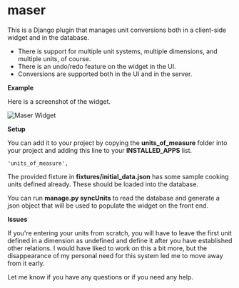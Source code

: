 maser
=====

This is a Django plugin that manages unit conversions both in a client-side widget and in the database.

* There is support for multiple unit systems, multiple dimensions, and multiple units, of course.
* There is an undo/redo feature on the widget in the UI.
* Conversions are supported both in the UI and in the server.

**Example**

Here is a screenshot of the widget.

![Maser Widget](https://raw.github.com/justinbangerter/maser/master/maser-widget.png)


**Setup**

You can add it to your project by copying the **units_of_measure** folder into your project and adding this line to your **INSTALLED_APPS** list.

    'units_of_measure',
    
The provided fixture in **fixtures/initial_data.json** has some sample cooking units defined already.  These should be loaded into the database.

You can run **manage.py syncUnits** to read the database and generate a json object that will be used to populate the widget on the front end.


**Issues**

If you're entering your units from scratch, you will have to leave the first unit defined in a dimension as undefined and define it after you have established other relations.  I would have liked to work on this a bit more, but the disappearance of my personal need for this system led me to move away from it early.

Let me know if you have any questions or if you need any help.
